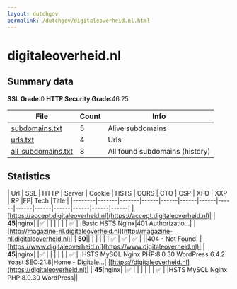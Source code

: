 ```yaml
---
layout: dutchgov
permalink: /dutchgov/digitaleoverheid.nl.html
---
```



# digitaleoverheid.nl
## Summary data


**SSL Grade**:0
**HTTP Security Grade**:46.25


| File       | Count | Info |
|------------|-------|------|
|[subdomains.txt](/data/digitaleoverheid.nl/subdomains.txt)|5|Alive subdomains|
|[urls.txt](/data/digitaleoverheid.nl/urls.txt)|4|Urls|
|[all_subdomains.txt](/data/digitaleoverheid.nl/all_subdomains.txt)|8|All found subdomains (history)|


## Statistics


| Url | SSL | HTTP | Server | Cookie | HSTS | CORS | CTO | CSP | XFO | XXP | RP |FP| Tech |Title |
|--------|-------|-------|------|------|------|------|------|------|------|------|------|------|------|
|[https://accept.digitaleoverheid.nl](https://accept.digitaleoverheid.nl)| | **45**|nginx| |:white_check_mark: | | | | | | :white_check_mark: | |Basic HSTS Nginx|401 Authorizatio...|
|[http://magazine-nl.digitaleoverheid.nl](http://magazine-nl.digitaleoverheid.nl)| | **50**|| | | | | | :white_check_mark: | :white_check_mark: | :white_check_mark: | ||404 - Not Found|
|[https://www.digitaleoverheid.nl](https://www.digitaleoverheid.nl)| | **45**|nginx| |:white_check_mark: | | | | | | :white_check_mark: | |HSTS MySQL Nginx PHP:8.0.30 WordPress:6.4.2 Yoast SEO:21.8|Home - Digitale...|
|[https://digitaleoverheid.nl](https://digitaleoverheid.nl)| | **45**|nginx| |:white_check_mark: | | | | | | :white_check_mark: | |HSTS MySQL Nginx PHP:8.0.30 WordPress||